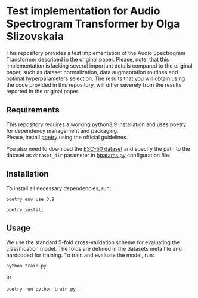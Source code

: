 # Test implementation for Audio Spectrogram Transformer by Olga Slizovskaia

This repository provides a test implementation of the Audio Spectrogram Transformer described in the original [paper](https://arxiv.org/pdf/2104.01778.pdf).
Please, note, that this implementation is lacking several important details compared to the original paper, such as dataset normalization, data augmentation routines and optimal hyperparameters selection. 
The results that you will obtain using the code provided in this repository, will differ severely from the results reported in the original paper. 

## Requirements

This repository requires a working python3.9 installation and uses poetry for dependency management and packaging.  
Please, install [poetry](https://python-poetry.org/docs/#installation) using the official guidelines.

You also need to download the [ESC-50 dataset](https://dagshub.com/kinkusuma/esc50-dataset) and 
specify the path to the dataset as ```dataset_dir``` parameter in [hparams.py](./ast_slizovskaia/hparams.py) configuration file.

## Installation

To install all necessary dependencies, run:

```poetry env use 3.9```

```poetry install```

## Usage

We use the standard 5-fold cross-validation scheme for evaluating the classification model. The folds are defined in the datasets meta file and hardcoded for training.
To train and evaluate the model, run:

```python train.py```

or

```poetry run python train.py ```.
